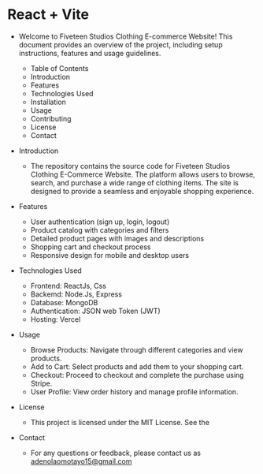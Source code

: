 # React + Vite

- Welcome to Fiveteen Studios Clothing E-commerce Website! This document provides an overview of the project, including setup instructions, features and usage guidelines.

  - Table of Contents
  - Introduction
  - Features
  - Technologies Used
  - Installation
  - Usage
  - Contributing
  - License
  - Contact

- Introduction
    - The repository contains the source code for Fiveteen Studios Clothing E-Commerce Website. The platform allows users to browse, search, and purchase a wide range of clothing items. The site is designed to provide a seamless and enjoyable shopping experience.

- Features
    - User authentication (sign up, login, logout)
    - Product catalog with categories and filters
    - Detailed product pages with images and descriptions
    - Shopping cart and checkout process
    - Responsive design for mobile and desktop users

- Technologies Used
    - Frontend: ReactJs, Css
    - Backemd: Node.Js, Express
    - Database: MongoDB
    - Authentication: JSON web Token (JWT)
    - Hosting: Vercel

- Usage
    - Browse Products: Navigate through different categories and view products.
    - Add to Cart: Select products and add them to your shopping cart.
    - Checkout: Proceed to checkout and complete the purchase using Stripe.
    - User Profile: View order history and manage profile information.

- License
    - This project is licensed under the MIT License. See the

- Contact
    - For any questions or feedback, please contact us as adenolaomotayo15@gmail.com